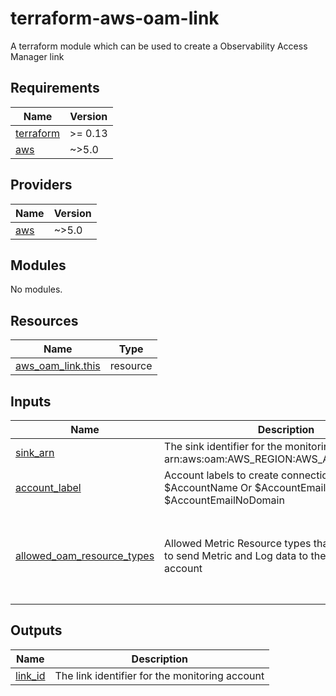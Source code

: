 # terraform-aws-oam-link
A terraform module which can be used to create a Observability Access Manager link

<!-- BEGIN_TF_DOCS -->
## Requirements

| Name | Version |
|------|---------|
| <a name="requirement_terraform"></a> [terraform](#requirement\_terraform) | >= 0.13 |
| <a name="requirement_aws"></a> [aws](#requirement\_aws) | ~>5.0 |

## Providers

| Name | Version |
|------|---------|
| <a name="provider_aws"></a> [aws](#provider\_aws) | ~>5.0 |

## Modules

No modules.

## Resources

| Name | Type |
|------|------|
| [aws_oam_link.this](https://registry.terraform.io/providers/hashicorp/aws/latest/docs/resources/oam_link) | resource |

## Inputs

| Name | Description | Type | Default | Required |
|------|-------------|------|---------|:--------:|
| <a name="input_sink_arn"></a> [sink\_arn](#input\_sink\_arn) | The sink identifier for the monitoring account. I.e. arn:aws:oam:AWS\_REGION:AWS\_ACCOUNT:sink/ID | `string` | n/a | yes |
| <a name="input_account_label"></a> [account\_label](#input\_account\_label) | Account labels to create connection. Provide either $AccountName Or $AccountEmail or $AccountEmailNoDomain | `string` | `"$AccountName"` | no |
| <a name="input_allowed_oam_resource_types"></a> [allowed\_oam\_resource\_types](#input\_allowed\_oam\_resource\_types) | Allowed Metric Resource types that will be allowed to send Metric and Log data to the monitoring account | `list(string)` | <pre>[<br>  "AWS::CloudWatch::Metric",<br>  "AWS::ApplicationInsights::Application",<br>  "AWS::Logs::LogGroup",<br>  "AWS::XRay::Trace"<br>]</pre> | no |

## Outputs

| Name | Description |
|------|-------------|
| <a name="output_link_id"></a> [link\_id](#output\_link\_id) | The link identifier for the monitoring account |
<!-- END_TF_DOCS -->
